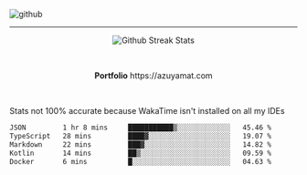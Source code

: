 ![github](https://media.discordapp.net/attachments/881363147364118528/1142610121697021952/background.png?width=1000&height=300)<br>
___
<p align="center">
  <img alt="Github Streak Stats" src="https://streak-stats.demolab.com?user=Azuyamat&theme=transparent&hide_border=true"/>
</p><br>
<p align="center">
      <strong>Portfolio</strong> https://azuyamat.com
</p><br>

Stats not 100% accurate because WakaTime isn't installed on all my IDEs
<!--START_SECTION:waka-->

```txt
JSON         1 hr 8 mins     ███████████▒░░░░░░░░░░░░░   45.46 %
TypeScript   28 mins         ████▓░░░░░░░░░░░░░░░░░░░░   19.07 %
Markdown     22 mins         ███▓░░░░░░░░░░░░░░░░░░░░░   14.82 %
Kotlin       14 mins         ██▒░░░░░░░░░░░░░░░░░░░░░░   09.59 %
Docker       6 mins          █░░░░░░░░░░░░░░░░░░░░░░░░   04.63 %
```

<!--END_SECTION:waka-->
